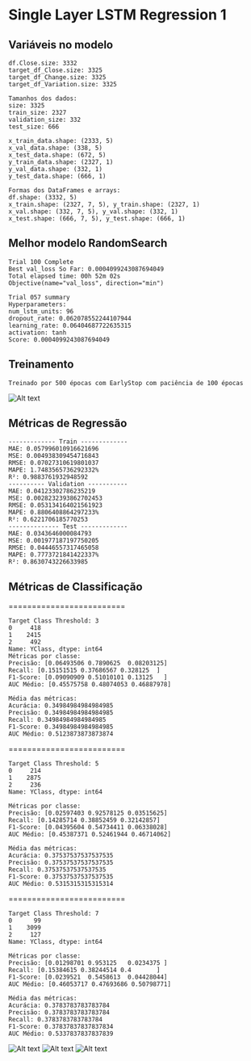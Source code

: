 # Single Layer LSTM Regression 1

## Variáveis no modelo 
    df.Close.size: 3332
    target_df_Close.size: 3325
    target_df_Change.size: 3325
    target_df_Variation.size: 3325

    Tamanhos dos dados:
    size: 3325
    train_size: 2327
    validation_size: 332
    test_size: 666

    x_train_data.shape: (2333, 5)
    x_val_data.shape: (338, 5)
    x_test_data.shape: (672, 5)
    y_train_data.shape: (2327, 1)
    y_val_data.shape: (332, 1)
    y_test_data.shape: (666, 1)

    Formas dos DataFrames e arrays:
    df.shape: (3332, 5)
    x_train.shape: (2327, 7, 5), y_train.shape: (2327, 1)
    x_val.shape: (332, 7, 5), y_val.shape: (332, 1)
    x_test.shape: (666, 7, 5), y_test.shape: (666, 1)

## Melhor modelo RandomSearch
    Trial 100 Complete
    Best val_loss So Far: 0.0004099243087694049
    Total elapsed time: 00h 52m 02s
    Objective(name="val_loss", direction="min")

    Trial 057 summary
    Hyperparameters:
    num_lstm_units: 96
    dropout_rate: 0.062078552244107944
    learning_rate: 0.06404687722635315
    activation: tanh
    Score: 0.0004099243087694049

## Treinamento 
    Treinado por 500 épocas com EarlyStop com paciência de 100 épocas
![Alt text](./img/loss5.png)
## Métricas de Regressão
    ------------- Train -------------
    MAE: 0.057996010916621696
    MSE: 0.004938309454716843
    RMSE: 0.07027310619801037
    MAPE: 1.7483565736292332%
    R²: 0.9883761932948592
    ---------- Validation -----------
    MAE: 0.04123302786235219
    MSE: 0.0028232393862702453
    RMSE: 0.053134164021561923
    MAPE: 0.8806408864297233%
    R²: 0.6221706185770253
    -------------- Test -------------
    MAE: 0.0343646000084793
    MSE: 0.001977187197750205
    RMSE: 0.04446557317465058
    MAPE: 0.7773721841422337%
    R²: 0.8630743226633985

## Métricas de Classificação
=========================

    Target Class Threshold: 3
    0     418
    1    2415
    2     492
    Name: YClass, dtype: int64
    Métricas por classe:
    Precisão: [0.06493506 0.7890625  0.08203125]
    Recall: [0.15151515 0.37686567 0.328125  ]
    F1-Score: [0.09090909 0.51010101 0.13125   ]
    AUC Médio: [0.45575758 0.48074053 0.46887978]

    Média das métricas:
    Acurácia: 0.34984984984984985
    Precisão: 0.34984984984984985
    Recall: 0.34984984984984985
    F1-Score: 0.34984984984984985
    AUC Médio: 0.5123873873873874
=========================

    Target Class Threshold: 5
    0     214
    1    2875
    2     236
    Name: YClass, dtype: int64

    Métricas por classe:
    Precisão: [0.02597403 0.92578125 0.03515625]
    Recall: [0.14285714 0.38852459 0.32142857]
    F1-Score: [0.04395604 0.54734411 0.06338028]
    AUC Médio: [0.45387371 0.52461944 0.46714062]

    Média das métricas:
    Acurácia: 0.37537537537537535
    Precisão: 0.37537537537537535
    Recall: 0.37537537537537535
    F1-Score: 0.37537537537537535
    AUC Médio: 0.5315315315315314
=========================

    Target Class Threshold: 7
    0      99
    1    3099
    2     127
    Name: YClass, dtype: int64

    Métricas por classe:
    Precisão: [0.01298701 0.953125   0.0234375 ]
    Recall: [0.15384615 0.38244514 0.4       ]
    F1-Score: [0.0239521  0.5458613  0.04428044]
    AUC Médio: [0.46053717 0.47693686 0.50798771]

    Média das métricas:
    Acurácia: 0.3783783783783784
    Precisão: 0.3783783783783784
    Recall: 0.3783783783783784
    F1-Score: 0.37837837837837834
    AUC Médio: 0.5337837837837839

![Alt text](./img/5auc_threshold3.png)
![Alt text](./img/5auc_threshold5.png)
![Alt text](./img/5auc_threshold7.png)
